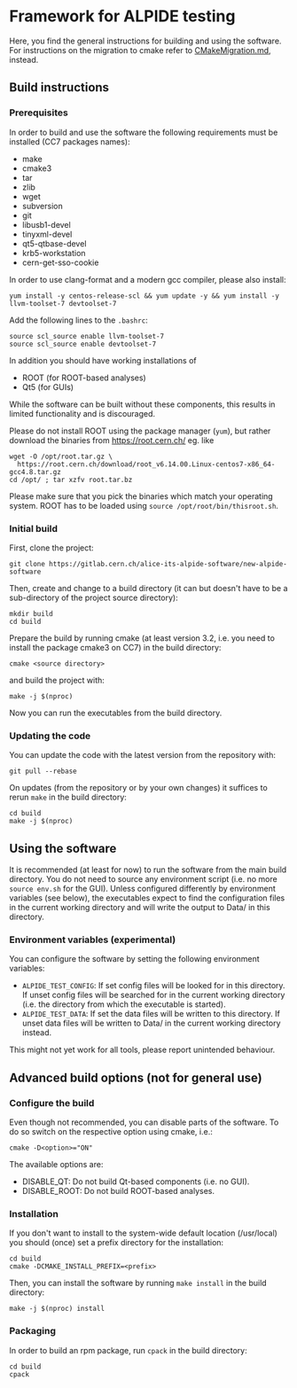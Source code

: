 # Framework for ALPIDE testing

Here, you find the general instructions for building and using the
software. For instructions on the migration to cmake refer to
[CMakeMigration.md](CMakeMigration.md), instead.

## Build instructions

### Prerequisites
In order to build and use the software the following requirements must be installed
(CC7 packages names):
- make
- cmake3
- tar
- zlib
- wget
- subversion
- git
- libusb1-devel
- tinyxml-devel
- qt5-qtbase-devel
- krb5-workstation
- cern-get-sso-cookie

In order to use clang-format and a modern gcc compiler, please also install:
```
yum install -y centos-release-scl && yum update -y && yum install -y llvm-toolset-7 devtoolset-7
```
Add the following lines to the ``.bashrc``:
```
source scl_source enable llvm-toolset-7
source scl_source enable devtoolset-7
```

In addition you should have working installations of
- ROOT (for ROOT-based analyses)
- Qt5 (for GUIs)

While the software can be built without these components, this results in
limited functionality and is discouraged.

Please do not install ROOT using the package manager (``yum``), but rather
download the binaries from https://root.cern.ch/ eg. like
```
wget -O /opt/root.tar.gz \
  https://root.cern.ch/download/root_v6.14.00.Linux-centos7-x86_64-gcc4.8.tar.gz
cd /opt/ ; tar xzfv root.tar.bz
```
Please make sure that you pick the binaries which match your operating system.
ROOT has to be loaded using ``source /opt/root/bin/thisroot.sh``.

### Initial build

First, clone the project:
```
git clone https://gitlab.cern.ch/alice-its-alpide-software/new-alpide-software
```
Then, create and change to a build directory (it can but doesn't have
to be a sub-directory of the project source directory):
```
mkdir build
cd build
```
Prepare the build by running cmake (at least version 3.2, i.e. you
need to install the package cmake3 on CC7) in the build directory:
```
cmake <source directory>
```
and build the project with:
```
make -j $(nproc)
```
Now you can run the executables from the build directory.

### Updating the code
You can update the code with the latest version from the repository with:
```
git pull --rebase
```

On updates (from the repository or by your own changes) it suffices to
rerun `make` in the build directory:
```
cd build
make -j $(nproc)
```

## Using the software
It is recommended (at least for now) to run the software from the main build
directory. You do not need to source any environment script (i.e. no more
`source env.sh` for the GUI). Unless configured differently by environment
variables (see below), the executables expect to find the configuration
files in the current working directory and will write the output to Data/
in this directory.

### Environment variables (experimental)
You can configure the software by setting the following environment variables:
- `ALPIDE_TEST_CONFIG`: If set config files will be looked for in this directory. If
unset config files will be searched for in the current working directory (i.e.
the directory from which the executable is started).
- `ALPIDE_TEST_DATA`: If set the data files will be written to this directory. If
unset data files will be written to Data/ in the current working directory
instead.

This might not yet work for all tools, please report unintended behaviour.

## Advanced build options (not for general use)

### Configure the build
Even though not recommended, you can disable parts of the software. To do so
switch on the respective option using cmake, i.e.:
```
cmake -D<option>="ON"
```
The available options are:
- DISABLE\_QT: Do not build Qt-based components (i.e. no GUI).
- DISABLE\_ROOT: Do not build ROOT-based analyses.

### Installation

If you don't want to install to the system-wide default location
(/usr/local) you should (once) set a prefix directory for the
installation:
```
cd build
cmake -DCMAKE_INSTALL_PREFIX=<prefix>
```
Then, you can install the software by running `make install` in the
build directory:
```
make -j $(nproc) install
```

### Packaging

In order to build an rpm package, run `cpack` in the build directory:
```
cd build
cpack
```
